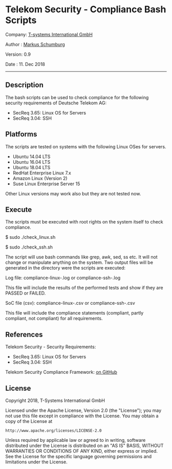 # Telekom Security - Compliance Bash Scripts

Company: [T-systems International GmbH](https://www.t-systems.com)

Author : [Markus Schumburg](mailto://security.automation@telekom.de)

Version: 0.9

Date   : 11. Dec 2018

-------------------------------------------------------------------------------

## Description

The bash scripts can be used to check compliance for the following security
requirements of Deutsche Telekom AG:

* SecReq 3.65: Linux OS for Servers
* SecReq 3.04: SSH

## Platforms

The scripts are tested on systems with the following Linux OSes for servers.

* Ubuntu 14.04 LTS
* Ubuntu 16.04 LTS
* Ubuntu 18.04 LTS
* RedHat Enterprise Linux 7.x
* Amazon Linux (Version 2)
* Suse Linux Enterprise Server 15

Other Linux versions may work also but they are not tested now.

## Execute

The scripts must be executed with root rights on the system itself to check compliance.

$ sudo ./check_linux.sh

$ sudo ./check_ssh.sh

The script will use bash commands like grep, awk, sed, ss etc. It will not change
or manipulate anything on the system. Two output files will be generated in the directory were the scripts are executed:

Log file: compliance-linux-<date>.log or compliance-ssh-<date>.log

This file will include the results of the performed tests and show if they are
PASSED or FAILED.

SoC file (csv): compliance-linux-<date>.csv or compliance-ssh-<date>.csv

This file will include the compliance statements (compliant, partly compliant, not compliant) for all requirements.

## References

Telekom Security - Security Requirements:
* SecReq 3.65: Linux OS for Servers
* SecReq 3.04: SSH

Telekom Security Compliance Framework: [on GitHub](https://github.com/telekomsecurity/TelekomSecurity.Compliance.Framework)

## License

Copyright 2018, T-Systems International GmbH

Licensed under the Apache License, Version 2.0 (the "License");
you may not use this file except in compliance with the License.
You may obtain a copy of the License at

    http://www.apache.org/licenses/LICENSE-2.0

Unless required by applicable law or agreed to in writing, software
distributed under the License is distributed on an "AS IS" BASIS,
WITHOUT WARRANTIES OR CONDITIONS OF ANY KIND, either express or implied.
See the License for the specific language governing permissions and
limitations under the License.
